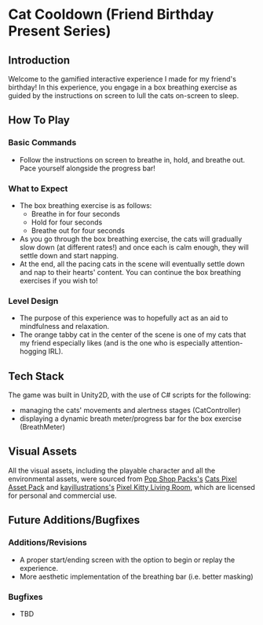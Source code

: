 # Cat Cooldown (Friend Birthday Present Series)

## Introduction
Welcome to the gamified interactive experience I made for my friend's birthday! In this experience, you engage in a box breathing exercise as guided by the instructions on screen to lull the cats on-screen to sleep. 

## How To Play
### Basic Commands
- Follow the instructions on screen to breathe in, hold, and breathe out. Pace yourself alongside the progress bar!
  
### What to Expect
- The box breathing exercise is as follows:
  - Breathe in for four seconds
  - Hold for four seconds
  - Breathe out for four seconds
- As you go through the box breathing exercise, the cats will gradually slow down (at different rates!) and once each is calm enough, they will settle down and start napping.
- At the end, all the pacing cats in the scene will eventually settle down and nap to their hearts' content. You can continue the box breathing exercises if you wish to!

### Level Design
- The purpose of this experience was to hopefully act as an aid to mindfulness and relaxation.
- The orange tabby cat in the center of the scene is one of my cats that my friend especially likes (and is the one who is especially attention-hogging IRL).
  
## Tech Stack
The game was built in Unity2D, with the use of C# scripts for the following:
- managing the cats' movements and alertness stages (CatController)
- displaying a dynamic breath meter/progress bar for the box exercise (BreathMeter)

## Visual Assets
All the visual assets, including the playable character and all the environmental assets, were sourced from [Pop Shop Packs's](https://pop-shop-packs.itch.io/) [Cats Pixel Asset Pack](https://pop-shop-packs.itch.io/cats-pixel-asset-pack) and [kayillustrations's](https://kayillustrations.itch.io/) [Pixel Kitty Living Room](https://kayillustrations.itch.io/pixel-living-room-assets), which are licensed for personal and commercial use.
  
## Future Additions/Bugfixes
### Additions/Revisions
- A proper start/ending screen with the option to begin or replay the experience.
- More aesthetic implementation of the breathing bar (i.e. better masking)

### Bugfixes
- TBD

